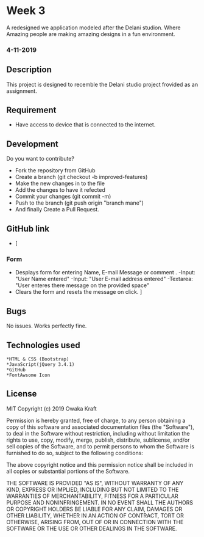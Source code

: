 # Week 3
 A redesigned we application modeled after the Delani studion. Where Amazing people are making amazing designs in a fun environment.
### 4-11-2019
### 
## Description 
This project is designed to recemble the Delani studio project frovided as an assignment.
## Requirement
* Have access to device that is connected to the internet. 
## Development 
Do you want to contribute?
* Fork the repository from GitHub
* Create a branch (git checkout -b improved-features) 
* Make the new changes in to the file
* Add the changes to have it refected
* Commit your changes (git commit -m)
* Push to the branch (git push origin "branch mane")
* And finally Create a Pull Request. 

## GitHub link
* [ 
### Form 
* Desplays form for entering Name, E-mail Message or comment .
  -Input: "User Name entered"
  -Input: "User E-mail address entered"
  -Textarea: "User enteres there message on the provided space"
* Clears the form and resets the message on click.
                    ]
## Bugs
No issues. Works perfectly fine.


## Technologies used
    *HTML & CSS (Bootstrap)
    *JavaScript(jQuery 3.4.1)
    *GitHub
    *FontAwsome Icon

## License
MIT Copyright (c) 2019 Owaka Kraft

Permission is hereby granted, free of charge, to any person obtaining a copy of this software and associated documentation files (the "Software"), to deal in the Software without restriction, including without limitation the rights to use, copy, modify, merge, publish, distribute, sublicense, and/or sell copies of the Software, and to permit persons to whom the Software is furnished to do so, subject to the following conditions:

The above copyright notice and this permission notice shall be included in all copies or substantial portions of the Software.

THE SOFTWARE IS PROVIDED "AS IS", WITHOUT WARRANTY OF ANY KIND, EXPRESS OR IMPLIED, INCLUDING BUT NOT LIMITED TO THE WARRANTIES OF MERCHANTABILITY, FITNESS FOR A PARTICULAR PURPOSE AND NONINFRINGEMENT. IN NO EVENT SHALL THE AUTHORS OR COPYRIGHT HOLDERS BE LIABLE FOR ANY CLAIM, DAMAGES OR OTHER LIABILITY, WHETHER IN AN ACTION OF CONTRACT, TORT OR OTHERWISE, ARISING FROM, OUT OF OR IN CONNECTION WITH THE SOFTWARE OR THE USE OR OTHER DEALINGS IN THE SOFTWARE.
